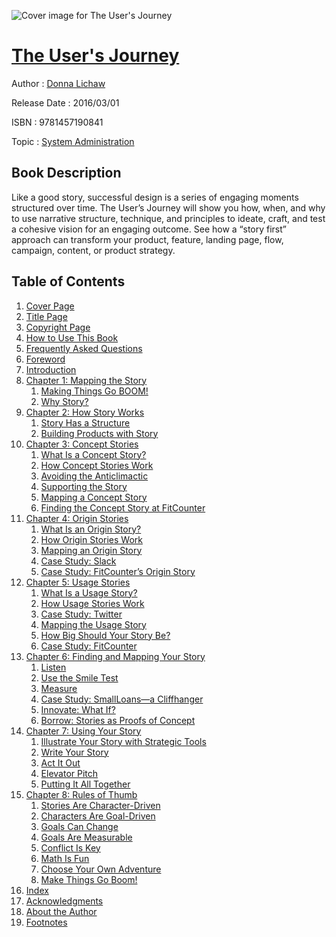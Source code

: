 ![Cover image for The User&#39;s Journey](https://imgdetail.ebookreading.net/cover/cover/system_admin/EB9781457190841.jpg)

[The User&#39;s Journey](https://ebookreading.net/view/book/The+User%26%2339%3Bs+Journey-EB9781457190841_1.html "The User&#39;s Journey")
====================================================================================================================

Author : [Donna Lichaw](https://ebookreading.net/search/author/Donna+Lichaw)

Release Date : 2016/03/01

ISBN : 9781457190841

Topic : [System Administration](https://ebookreading.net/search/category/system-administration)

Book Description
-----------------

Like a good story, successful design is a series of engaging moments structured over time. The User’s Journey will show you how, when, and why to use narrative structure, technique, and principles to ideate, craft, and test a cohesive vision for an engaging outcome. See how a “story first” approach can transform your product, feature, landing page, flow, campaign, content, or product strategy.
              
Table of Contents
-----------------

1. [Cover Page](https://ebookreading.net/view/book/The+User%26%2339%3Bs+Journey-EB9781457190841_1.html)
1. [Title Page](https://ebookreading.net/view/book/The+User%26%2339%3Bs+Journey-EB9781457190841_2.html)
1. [Copyright Page](https://ebookreading.net/view/book/The+User%26%2339%3Bs+Journey-EB9781457190841_3.html)
1. [How to Use This Book](https://ebookreading.net/view/book/The+User%26%2339%3Bs+Journey-EB9781457190841_5.html)
1. [Frequently Asked Questions](https://ebookreading.net/view/book/The+User%26%2339%3Bs+Journey-EB9781457190841_6.html)
1. [Foreword](https://ebookreading.net/view/book/The+User%26%2339%3Bs+Journey-EB9781457190841_8.html)
1. [Introduction](https://ebookreading.net/view/book/The+User%26%2339%3Bs+Journey-EB9781457190841_9.html)
1. [Chapter 1: Mapping the Story](https://ebookreading.net/view/book/The+User%26%2339%3Bs+Journey-EB9781457190841_10.html)
    1. [Making Things Go BOOM!](https://ebookreading.net/view/book/The+User%26%2339%3Bs+Journey-EB9781457190841_10.html#ch01lev1sec06)
    1. [Why Story?](https://ebookreading.net/view/book/The+User%26%2339%3Bs+Journey-EB9781457190841_10.html#ch01lev1sec07)
1. [Chapter 2: How Story Works](https://ebookreading.net/view/book/The+User%26%2339%3Bs+Journey-EB9781457190841_11.html)
    1. [Story Has a Structure](https://ebookreading.net/view/book/The+User%26%2339%3Bs+Journey-EB9781457190841_11.html#ch02lev1sec08)
    1. [Building Products with Story](https://ebookreading.net/view/book/The+User%26%2339%3Bs+Journey-EB9781457190841_11.html#ch02lev1sec09)
1. [Chapter 3: Concept Stories](https://ebookreading.net/view/book/The+User%26%2339%3Bs+Journey-EB9781457190841_12.html)
    1. [What Is a Concept Story?](https://ebookreading.net/view/book/The+User%26%2339%3Bs+Journey-EB9781457190841_12.html#ch03lev1sec10)
    1. [How Concept Stories Work](https://ebookreading.net/view/book/The+User%26%2339%3Bs+Journey-EB9781457190841_12.html#ch03lev1sec11)
    1. [Avoiding the Anticlimactic](https://ebookreading.net/view/book/The+User%26%2339%3Bs+Journey-EB9781457190841_12.html#ch03lev1sec12)
    1. [Supporting the Story](https://ebookreading.net/view/book/The+User%26%2339%3Bs+Journey-EB9781457190841_12.html#ch03lev1sec13)
    1. [Mapping a Concept Story](https://ebookreading.net/view/book/The+User%26%2339%3Bs+Journey-EB9781457190841_12.html#ch03lev1sec14)
    1. [Finding the Concept Story at FitCounter](https://ebookreading.net/view/book/The+User%26%2339%3Bs+Journey-EB9781457190841_12.html#ch03lev1sec15)
1. [Chapter 4: Origin Stories](https://ebookreading.net/view/book/The+User%26%2339%3Bs+Journey-EB9781457190841_13.html)
    1. [What Is an Origin Story?](https://ebookreading.net/view/book/The+User%26%2339%3Bs+Journey-EB9781457190841_13.html#ch04lev1sec16)
    1. [How Origin Stories Work](https://ebookreading.net/view/book/The+User%26%2339%3Bs+Journey-EB9781457190841_13.html#ch04lev1sec17)
    1. [Mapping an Origin Story](https://ebookreading.net/view/book/The+User%26%2339%3Bs+Journey-EB9781457190841_13.html#ch04lev1sec18)
    1. [Case Study: Slack](https://ebookreading.net/view/book/The+User%26%2339%3Bs+Journey-EB9781457190841_13.html#ch04lev1sec19)
    1. [Case Study: FitCounter’s Origin Story](https://ebookreading.net/view/book/The+User%26%2339%3Bs+Journey-EB9781457190841_13.html#ch04lev1sec20)
1. [Chapter 5: Usage Stories](https://ebookreading.net/view/book/The+User%26%2339%3Bs+Journey-EB9781457190841_14.html)
    1. [What Is a Usage Story?](https://ebookreading.net/view/book/The+User%26%2339%3Bs+Journey-EB9781457190841_14.html#ch05lev1sec21)
    1. [How Usage Stories Work](https://ebookreading.net/view/book/The+User%26%2339%3Bs+Journey-EB9781457190841_14.html#ch05lev1sec22)
    1. [Case Study: Twitter](https://ebookreading.net/view/book/The+User%26%2339%3Bs+Journey-EB9781457190841_14.html#ch05lev1sec23)
    1. [Mapping the Usage Story](https://ebookreading.net/view/book/The+User%26%2339%3Bs+Journey-EB9781457190841_14.html#ch05lev1sec24)
    1. [How Big Should Your Story Be?](https://ebookreading.net/view/book/The+User%26%2339%3Bs+Journey-EB9781457190841_14.html#ch05lev1sec25)
    1. [Case Study: FitCounter](https://ebookreading.net/view/book/The+User%26%2339%3Bs+Journey-EB9781457190841_14.html#ch05lev1sec26)
1. [Chapter 6: Finding and Mapping Your Story](https://ebookreading.net/view/book/The+User%26%2339%3Bs+Journey-EB9781457190841_15.html)
    1. [Listen](https://ebookreading.net/view/book/The+User%26%2339%3Bs+Journey-EB9781457190841_15.html#ch06lev1sec27)
    1. [Use the Smile Test](https://ebookreading.net/view/book/The+User%26%2339%3Bs+Journey-EB9781457190841_15.html#ch06lev1sec28)
    1. [Measure](https://ebookreading.net/view/book/The+User%26%2339%3Bs+Journey-EB9781457190841_15.html#ch06lev1sec29)
    1. [Case Study: SmallLoans—a Cliffhanger](https://ebookreading.net/view/book/The+User%26%2339%3Bs+Journey-EB9781457190841_15.html#ch06lev1sec30)
    1. [Innovate: What If?](https://ebookreading.net/view/book/The+User%26%2339%3Bs+Journey-EB9781457190841_15.html#ch06lev1sec31)
    1. [Borrow: Stories as Proofs of Concept](https://ebookreading.net/view/book/The+User%26%2339%3Bs+Journey-EB9781457190841_15.html#ch06lev1sec32)
1. [Chapter 7: Using Your Story](https://ebookreading.net/view/book/The+User%26%2339%3Bs+Journey-EB9781457190841_16.html)
    1. [Illustrate Your Story with Strategic Tools](https://ebookreading.net/view/book/The+User%26%2339%3Bs+Journey-EB9781457190841_16.html#ch07lev1sec33)
    1. [Write Your Story](https://ebookreading.net/view/book/The+User%26%2339%3Bs+Journey-EB9781457190841_16.html#ch07lev1sec34)
    1. [Act It Out](https://ebookreading.net/view/book/The+User%26%2339%3Bs+Journey-EB9781457190841_16.html#ch07lev1sec35)
    1. [Elevator Pitch](https://ebookreading.net/view/book/The+User%26%2339%3Bs+Journey-EB9781457190841_16.html#ch07lev1sec36)
    1. [Putting It All Together](https://ebookreading.net/view/book/The+User%26%2339%3Bs+Journey-EB9781457190841_16.html#ch07lev1sec37)
1. [Chapter 8: Rules of Thumb](https://ebookreading.net/view/book/The+User%26%2339%3Bs+Journey-EB9781457190841_17.html)
    1. [Stories Are Character-Driven](https://ebookreading.net/view/book/The+User%26%2339%3Bs+Journey-EB9781457190841_17.html#ch08lev1sec38)
    1. [Characters Are Goal-Driven](https://ebookreading.net/view/book/The+User%26%2339%3Bs+Journey-EB9781457190841_17.html#ch08lev1sec39)
    1. [Goals Can Change](https://ebookreading.net/view/book/The+User%26%2339%3Bs+Journey-EB9781457190841_17.html#ch08lev1sec40)
    1. [Goals Are Measurable](https://ebookreading.net/view/book/The+User%26%2339%3Bs+Journey-EB9781457190841_17.html#ch08lev1sec41)
    1. [Conflict Is Key](https://ebookreading.net/view/book/The+User%26%2339%3Bs+Journey-EB9781457190841_17.html#ch08lev1sec42)
    1. [Math Is Fun](https://ebookreading.net/view/book/The+User%26%2339%3Bs+Journey-EB9781457190841_17.html#ch08lev1sec43)
    1. [Choose Your Own Adventure](https://ebookreading.net/view/book/The+User%26%2339%3Bs+Journey-EB9781457190841_17.html#ch08lev1sec44)
    1. [Make Things Go Boom!](https://ebookreading.net/view/book/The+User%26%2339%3Bs+Journey-EB9781457190841_17.html#ch08lev1sec45)
1. [Index](https://ebookreading.net/view/book/The+User%26%2339%3Bs+Journey-EB9781457190841_18.html)
1. [Acknowledgments](https://ebookreading.net/view/book/The+User%26%2339%3Bs+Journey-EB9781457190841_19.html)
1. [About the Author](https://ebookreading.net/view/book/The+User%26%2339%3Bs+Journey-EB9781457190841_20.html)
1. [Footnotes](https://ebookreading.net/view/book/The+User%26%2339%3Bs+Journey-EB9781457190841_21.html)
